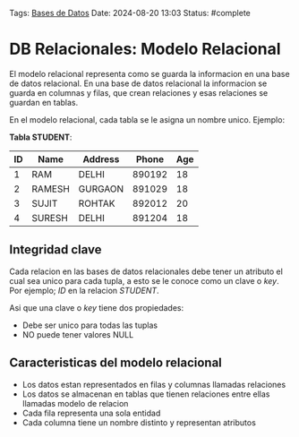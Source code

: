 Tags: [Bases de Datos](../Indexes/Bases%20de%20Datos.md) Date: 2024-08-20 13:03
Status: #complete

# DB Relacionales: Modelo Relacional

El modelo relacional representa como se guarda la informacion en una base de
datos relacional. En una base de datos relacional la informacion se guarda en
columnas y filas, que crean relaciones y esas relaciones se guardan en tablas.

En el modelo relacional, cada tabla se le asigna un nombre unico. Ejemplo:

**Tabla STUDENT**:

| ID  | Name   | Address | Phone  | Age |
| --- | ------ | ------- | ------ | --- |
| 1   | RAM    | DELHI   | 890192 | 18  |
| 2   | RAMESH | GURGAON | 891029 | 18  |
| 3   | SUJIT  | ROHTAK  | 892012 | 20  |
| 4   | SURESH | DELHI   | 891204 | 18  |

## Integridad clave

Cada relacion en las bases de datos relacionales debe tener un atributo el cual
sea unico para cada tupla, a esto se le conoce como un clave o _key_. Por
ejemplo; _ID_ en la relacion _STUDENT_.

Asi que una clave o _key_ tiene dos propiedades:

- Debe ser unico para todas las tuplas
- NO puede tener valores NULL

## Caracteristicas del modelo relacional

- Los datos estan representados en filas y columnas llamadas relaciones
- Los datos se almacenan en tablas que tienen relaciones entre ellas llamadas
  modelo de relacion
- Cada fila representa una sola entidad
- Cada columna tiene un nombre distinto y representan atributos
